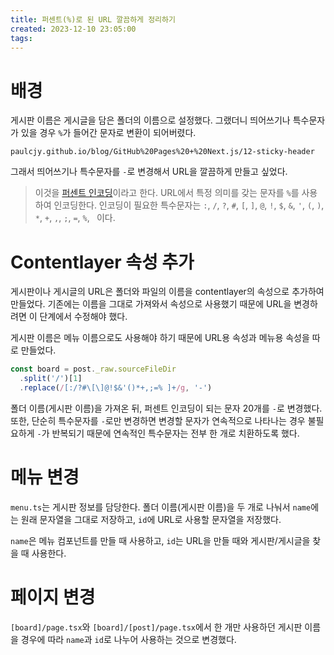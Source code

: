 ```yaml
---
title: 퍼센트(%)로 된 URL 깔끔하게 정리하기
created: 2023-12-10 23:05:00
tags:
---
```


# 배경

게시판 이름은 게시글을 담은 폴더의 이름으로 설정했다. 그랬더니 띄어쓰기나 특수문자가 있을 경우 `%`가 들어간 문자로 변환이 되어버렸다.

```
paulcjy.github.io/blog/GitHub%20Pages%20+%20Next.js/12-sticky-header
```

그래서 띄어쓰기나 특수문자를 `-`로 변경해서 URL을 깔끔하게 만들고 싶었다.

> 이것을 [퍼센트 인코딩][1]이라고 한다. URL에서 특정 의미를 갖는 문자를 `%`를 사용하여 인코딩한다. 인코딩이 필요한 특수문자는 `:`, `/`, `?`, `#`, `[`, `]`, `@`, `!`, `$`, `&`, `'`, `(`, `)`, `*`, `+`, `,`, `;`, `=`, `%`, ` `이다.

# Contentlayer 속성 추가

게시판이나 게시글의 URL은 폴더와 파일의 이름을 contentlayer의 속성으로 추가하여 만들었다. 기존에는 이름을 그대로 가져와서 속성으로 사용했기 때문에 URL을 변경하려면 이 단계에서 수정해야 했다.

게시판 이름은 메뉴 이름으로도 사용해야 하기 때문에 URL용 속성과 메뉴용 속성을 따로 만들었다.

```ts
const board = post._raw.sourceFileDir
  .split('/')[1]
  .replace(/[:/?#\[\]@!$&'()*+,;=% ]+/g, '-')
```

폴더 이름(게시판 이름)을 가져온 뒤, 퍼센트 인코딩이 되는 문자 20개를 `-`로 변경했다. 또한, 단순히 특수문자를 `-`로만 변경하면 변경할 문자가 연속적으로 나타나는 경우 불필요하게 `-`가 반복되기 때문에 연속적인 특수문자는 전부 한 개로 치환하도록 했다.

# 메뉴 변경

`menu.ts`는 게시판 정보를 담당한다. 폴더 이름(게시판 이름)을 두 개로 나눠서 `name`에는 원래 문자열을 그대로 저장하고, `id`에 URL로 사용할 문자열을 저장했다.

`name`은 메뉴 컴포넌트를 만들 때 사용하고, `id`는 URL을 만들 때와 게시판/게시글을 찾을 때 사용한다.

# 페이지 변경

`[board]/page.tsx`와 `[board]/[post]/page.tsx`에서 한 개만 사용하던 게시판 이름을 경우에 따라 `name`과 `id`로 나누어 사용하는 것으로 변경했다.

[1]: https://developer.mozilla.org/ko/docs/Glossary/Percent-encoding 'MDN: Percent-encoding'

